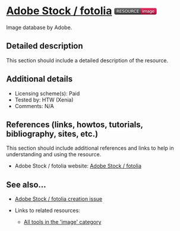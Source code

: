 # [Adobe Stock / fotolia](https://stock.adobe.com/)  [<img src="images/resource-image.png" align="bottom">](https://github.com/e-CLOSE/Toolbox/issues?q=label%3A02_RESOURCE+label%3Aimage)

Image database by Adobe.


## Detailed description

This section should include a detailed description of the resource.


## Additional details

- Licensing scheme(s): Paid
- Tested by: HTW (Xenia)
- Comments: N/A


## References (links, howtos, tutorials, bibliography, sites, etc.)

This section should include additional references and links to help in
understanding and using the resource.

- Adobe Stock / fotolia website: [Adobe Stock / fotolia](https://stock.adobe.com/)


## See also...

- [Adobe Stock / fotolia creation issue](https://github.com/e-CLOSE/Toolbox/issues/195)
- Links to related resources:

  - [All tools in the 'image' category](https://github.com/e-CLOSE/Toolbox/issues?q=label%3A02_RESOURCE+label%3Aimage)
